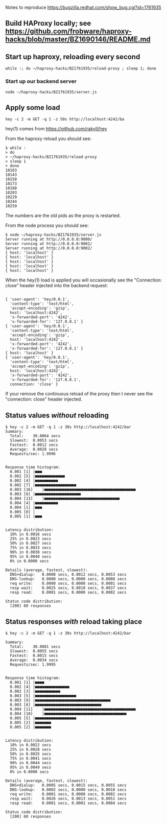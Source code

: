 Notes to reproduce https://bugzilla.redhat.com/show_bug.cgi?id=1761935

## Build HAProxy locally; see https://github.com/frobware/haproxy-hacks/blob/master/BZ1690146/README.md

## Start up haproxy, reloading every second

    while :; do ~/haproxy-hacks/BZ1761935/reload-proxy ; sleep 1; done

### Start up our backend server

    node ~/haproxy-hacks/BZ1761935/server.js

## Apply some load

    hey -c 2 -m GET -q 1 -z 50s http://localhost:4242/ba

hey(1) comes from https://github.com/rakyll/hey

From the haproxy reload you should see:

```console
$ while :
> do
> ~/haproxy-hacks/BZ1761935/reload-proxy 
> sleep 1
> done
10103
10143
10158
10173
10188
10203
10229
10244
10259
```

The numbers are the old pids as the proxy is restarted.

From the node process you should see:

```console
$ node ~/haproxy-hacks/BZ1761935/server.js 
Server running at http://0.0.0.0:9000/
Server running at http://0.0.0.0:9001/
Server running at http://0.0.0.0:9002/
{ host: 'localhost' }
{ host: 'localhost' }
{ host: 'localhost' }
{ host: 'localhost' }
{ host: 'localhost' }
```

When the hey(1) load is applied you will occasionally see the
"Connection: close" header injected into the backend request:


```console

{ 'user-agent': 'hey/0.0.1',
  'content-type': 'text/html',
  'accept-encoding': 'gzip',
  host: 'localhost:4242',
  'x-forwarded-port': '4242',
  'x-forwarded-for': '127.0.0.1' }
{ 'user-agent': 'hey/0.0.1',
  'content-type': 'text/html',
  'accept-encoding': 'gzip',
  host: 'localhost:4242',
  'x-forwarded-port': '4242',
  'x-forwarded-for': '127.0.0.1' }
{ host: 'localhost' }
{ 'user-agent': 'hey/0.0.1',
  'content-type': 'text/html',
  'accept-encoding': 'gzip',
  host: 'localhost:4242',
  'x-forwarded-port': '4242',
  'x-forwarded-for': '127.0.0.1',
  connection: 'close' }
```

If your remove the continuous reload of the proxy then I never see
the "connection: close" header injected.

## Status values *without* reloading

```console
$ hey -c 2 -m GET -q 1 -z 30s http://localhost:4242/bar
Summary:
  Total:	30.0064 secs
  Slowest:	0.0053 secs
  Fastest:	0.0012 secs
  Average:	0.0028 secs
  Requests/sec:	1.9996
  

Response time histogram:
  0.001 [1]	|■■■
  0.002 [5]	|■■■■■■■■■■■■■
  0.002 [4]	|■■■■■■■■■■
  0.002 [7]	|■■■■■■■■■■■■■■■■■■
  0.003 [16]	|■■■■■■■■■■■■■■■■■■■■■■■■■■■■■■■■■■■■■■■■
  0.003 [8]	|■■■■■■■■■■■■■■■■■■■■
  0.004 [13]	|■■■■■■■■■■■■■■■■■■■■■■■■■■■■■■■■■
  0.004 [4]	|■■■■■■■■■■
  0.004 [1]	|■■■
  0.005 [0]	|
  0.005 [1]	|■■■


Latency distribution:
  10% in 0.0016 secs
  25% in 0.0023 secs
  50% in 0.0027 secs
  75% in 0.0033 secs
  90% in 0.0038 secs
  95% in 0.0040 secs
  0% in 0.0000 secs

Details (average, fastest, slowest):
  DNS+dialup:	0.0000 secs, 0.0012 secs, 0.0053 secs
  DNS-lookup:	0.0000 secs, 0.0000 secs, 0.0008 secs
  req write:	0.0000 secs, 0.0000 secs, 0.0001 secs
  resp wait:	0.0025 secs, 0.0010 secs, 0.0037 secs
  resp read:	0.0001 secs, 0.0000 secs, 0.0002 secs

Status code distribution:
  [200]	60 responses
```

## Status responses *with* reload taking place

```console
$ hey -c 2 -m GET -q 1 -z 30s http://localhost:4242/bar

Summary:
  Total:	30.0081 secs
  Slowest:	0.0055 secs
  Fastest:	0.0015 secs
  Average:	0.0034 secs
  Requests/sec:	1.9995
  

Response time histogram:
  0.001 [1]	|■■■■
  0.002 [4]	|■■■■■■■■■■■■■■■
  0.002 [3]	|■■■■■■■■■■■
  0.003 [5]	|■■■■■■■■■■■■■■■■■■
  0.003 [9]	|■■■■■■■■■■■■■■■■■■■■■■■■■■■■■■■■■
  0.003 [8]	|■■■■■■■■■■■■■■■■■■■■■■■■■■■■■
  0.004 [11]	|■■■■■■■■■■■■■■■■■■■■■■■■■■■■■■■■■■■■■■■■
  0.004 [10]	|■■■■■■■■■■■■■■■■■■■■■■■■■■■■■■■■■■■■
  0.005 [5]	|■■■■■■■■■■■■■■■■■■
  0.005 [2]	|■■■■■■■
  0.005 [2]	|■■■■■■■


Latency distribution:
  10% in 0.0022 secs
  25% in 0.0028 secs
  50% in 0.0035 secs
  75% in 0.0041 secs
  90% in 0.0044 secs
  95% in 0.0049 secs
  0% in 0.0000 secs

Details (average, fastest, slowest):
  DNS+dialup:	0.0005 secs, 0.0015 secs, 0.0055 secs
  DNS-lookup:	0.0002 secs, 0.0000 secs, 0.0010 secs
  req write:	0.0001 secs, 0.0000 secs, 0.0002 secs
  resp wait:	0.0026 secs, 0.0013 secs, 0.0051 secs
  resp read:	0.0001 secs, 0.0001 secs, 0.0004 secs

Status code distribution:
  [200]	60 responses
```

